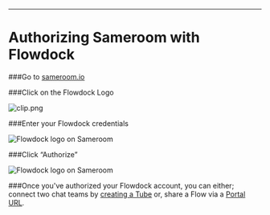 ---

# Authorizing Sameroom with Flowdock

###Go to <a href="https://sameroom.io" target="_blank">sameroom.io</a>

###Click on the Flowdock Logo

![clip.png](https://in.kato.im/b450e18e6de4847cc19396187d655a94b4a7bb5f6c417d0f7ba124d942f6738d/Sameroom-Select-Platform-_0000_Flowdock.png)

###Enter your Flowdock credentials

![Flowdock logo on Sameroom](https://in.kato.im/d5aeee26876054e3a6090772f31c5da54bb53ce048a82cb33d0427c263b587c9/Sameroom%20Login%20to%20Flowdock%20copy.png)

###Click “Authorize”

![Flowdock logo on Sameroom](https://in.kato.im/821960fbc57b72cc9d012b9a2bd0413203c032ad2b7dbd77fbaad5e5948ab/Sameroom%20Authorize%20Flowdock%20copy.png)


###Once you've authorized your Flowdock account, you can either; connect two chat teams by [creating a Tube](/getting-started/en/tubes-portals/tubes) or, share a Flow via a [Portal URL](/getting-started/en/tubes-portals/portals).
